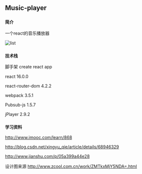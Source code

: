 

## Music-player



### `简介`


一个react的音乐播放器

![list](https://github.com/liustay/Music-player/raw/master/screenshot/player.jpg)






### `技术栈`


 脚手架 create react app
 
 react 16.0.0
 
 react-router-dom 4.2.2
 
 webpack 3.5.1
 
 Pubsub-js 1.5.7
 
 jPlayer 2.9.2
 
 
 
### `学习资料`


 http://www.imooc.com/learn/868
 
 http://blog.csdn.net/xingyu_qie/article/details/68946329
 
 http://www.jianshu.com/p/05a399a44e28
 
 设计图来源 http://www.zcool.com.cn/work/ZMTkxMjY5NDA=.html 

